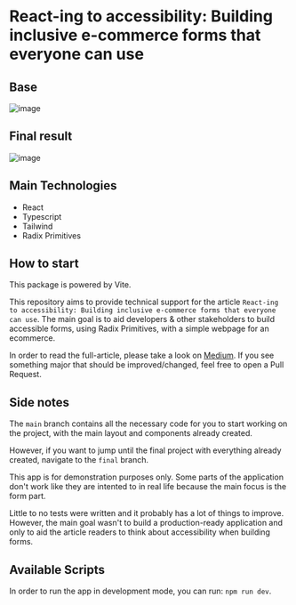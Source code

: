 # React-ing to accessibility: Building inclusive e-commerce forms that everyone can use

## Base

![image](https://user-images.githubusercontent.com/38409011/235715391-86439d46-1725-4b1e-b19a-114c3c37653a.png)

## Final result

![image](https://user-images.githubusercontent.com/38409011/235715816-fd5bdf7c-e36d-4120-8d73-5270efd99dec.png)


## Main Technologies
- React
- Typescript
- Tailwind
- Radix Primitives

## How to start

This package is powered by Vite.

This repository aims to provide technical support for the article `React-ing to accessibility: Building inclusive e-commerce forms that everyone can use`. 
The main goal is to aid developers & other stakeholders to build accessible forms, using Radix Primitives, with a simple webpage for an ecommerce.

In order to read the full-article, please take a look on [Medium](https://changeme).
If you see something major that should be improved/changed, feel free to open a Pull Request.

## Side notes

The `main` branch contains all the necessary code for you to start working on the project, with the main layout and components already created.

However, if you want to jump until the final project with everything already created, navigate to the `final` branch.

This app is for demonstration purposes only. Some parts of the application don't work like they are intented to in real life because the main focus is the form part.

Little to no tests were written and it probably has a lot of things to improve. 
However, the main goal wasn't to build a production-ready application and only to aid the article readers to think about accessibility when building forms.

## Available Scripts

In order to run the app in development mode, you can run: `npm run dev`.
